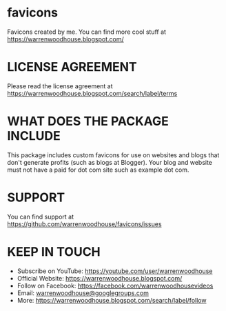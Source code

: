 # favicons
Favicons created by me. You can find more cool stuff at https://warrenwoodhouse.blogspot.com/

# LICENSE AGREEMENT
Please read the license agreement at https://warrenwoodhouse.blogspot.com/search/label/terms

# WHAT DOES THE PACKAGE INCLUDE
This package includes custom favicons for use on websites and blogs that don't generate profits (such as blogs at Blogger). Your blog and website must not have a paid for dot com site such as example dot com.

# SUPPORT
You can find support at https://github.com/warrenwoodhouse/favicons/issues

# KEEP IN TOUCH
* Subscribe on YouTube: https://youtube.com/user/warrenwoodhouse
* Official Website: https://warrenwoodhouse.blogspot.com/
* Follow on Facebook: https://facebook.com/warrenwoodhousevideos
* Email: warrenwoodhouse@googlegroups.com
* More: https://warrenwoodhouse.blogspot.com/search/label/follow
